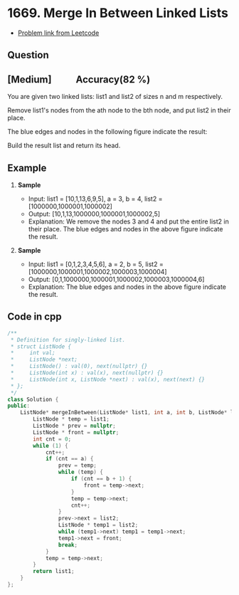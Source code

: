 # 1669. Merge In Between Linked Lists
- [Problem link from Leetcode](https://leetcode.com/problems/merge-in-between-linked-lists/description/?envType=problem-list-v2&envId=linked-list)
## Question
## [Medium] &nbsp;&nbsp;&nbsp;&nbsp;&nbsp;&nbsp;&nbsp;&nbsp;&nbsp; Accuracy(82 %)
You are given two linked lists: list1 and list2 of sizes n and m respectively.

Remove list1's nodes from the ath node to the bth node, and put list2 in their place.

The blue edges and nodes in the following figure indicate the result:

Build the result list and return its head.
## Example
1. **Sample**<br>
    - Input: list1 = [10,1,13,6,9,5], a = 3, b = 4, list2 = [1000000,1000001,1000002]
    - Output: [10,1,13,1000000,1000001,1000002,5]
    - Explanation: We remove the nodes 3 and 4 and put the entire list2 in their place. The blue edges and nodes in the above figure indicate the result.

2. **Sample**<br>

    - Input: list1 = [0,1,2,3,4,5,6], a = 2, b = 5, list2 = [1000000,1000001,1000002,1000003,1000004]
    - Output: [0,1,1000000,1000001,1000002,1000003,1000004,6]
    - Explanation: The blue edges and nodes in the above figure indicate the result.
## Code in cpp
```cpp
/**
 * Definition for singly-linked list.
 * struct ListNode {
 *     int val;
 *     ListNode *next;
 *     ListNode() : val(0), next(nullptr) {}
 *     ListNode(int x) : val(x), next(nullptr) {}
 *     ListNode(int x, ListNode *next) : val(x), next(next) {}
 * };
 */
class Solution {
public:
    ListNode* mergeInBetween(ListNode* list1, int a, int b, ListNode* list2) {
        ListNode * temp = list1;
        ListNode * prev = nullptr;
        ListNode * front = nullptr;
        int cnt = 0;
        while (1) {
            cnt++;
            if (cnt == a) {
                prev = temp;
                while (temp) {
                    if (cnt == b + 1) {
                        front = temp->next;
                    }
                    temp = temp->next;
                    cnt++;
                }
                prev->next = list2;
                ListNode * temp1 = list2;
                while (temp1->next) temp1 = temp1->next;
                temp1->next = front;
                break;
            }
            temp = temp->next;
        }
        return list1;
    }
};
```
